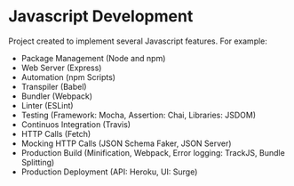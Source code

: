# Javascript Development
Project created to implement several Javascript features. For example:

* Package Management (Node and npm)
* Web Server (Express)
* Automation (npm Scripts)
* Transpiler (Babel)
* Bundler (Webpack)
* Linter (ESLint)
* Testing (Framework: Mocha, Assertion: Chai, Libraries: JSDOM)
* Continuos Integration (Travis)
* HTTP Calls (Fetch)
* Mocking HTTP Calls (JSON Schema Faker, JSON Server)
* Production Build (Minification, Webpack, Error logging: TrackJS, Bundle Splitting)
* Production Deployment (API: Heroku, UI: Surge)
